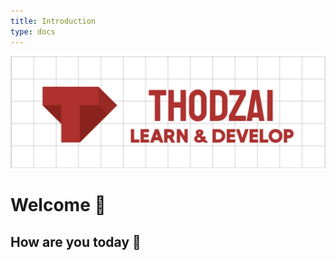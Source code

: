 ```yaml
---
title: Introduction
type: docs
---
```


![welcome](resources/welcome.png "welcome")

# Welcome 👋

## How are you today 👻